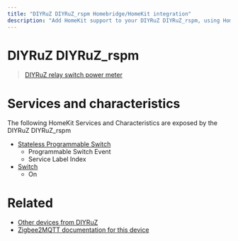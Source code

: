 ```yaml
---
title: "DIYRuZ DIYRuZ_rspm Homebridge/HomeKit integration"
description: "Add HomeKit support to your DIYRuZ DIYRuZ_rspm, using Homebridge, Zigbee2MQTT and homebridge-z2m."
---
```

<!---
This file has been GENERATED using src/docgen/docgen.ts
DO NOT EDIT THIS FILE MANUALLY!
-->
# DIYRuZ DIYRuZ_rspm
> [DIYRuZ relay switch power meter](https://modkam.ru/?p=1309)


# Services and characteristics
The following HomeKit Services and Characteristics are exposed by
the DIYRuZ DIYRuZ_rspm

* [Stateless Programmable Switch](../../action.md)
  * Programmable Switch Event
  * Service Label Index
* [Switch](../../switch.md)
  * On


# Related
* [Other devices from DIYRuZ](../index.md#diyruz)
* [Zigbee2MQTT documentation for this device](https://www.zigbee2mqtt.io/devices/DIYRuZ_rspm.html)